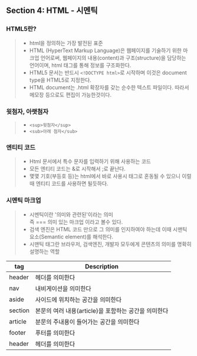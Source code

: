 ## Section 4: HTML - 시멘틱

### HTML5란?

> - html을 정의하는 가장 발전된 표준
> - HTML (HyperText Markup Language)은 웹페이지를 기술하기 위한 마크업 언어로써, 웹페이지의 내용(content)과 구조(structure)을 담당하는 언어이며, html 태그를 통해 정보를 구조화한다.
> - HTML5 문서는 반드시 `<!DOCTYPE html>`로 시작하며 이것은 document type을 HTML5로 지정한다.
> - HTML document는 .html 확장자를 갖는 순수한 텍스트 파일이다. 따라서 메모장 등으로도 편집이 가능한것이다.

### 윗첨자, 아랫첨자

> - `<sup>윗첨자</sup> `
> - `<sub>아래 첨자</sub> `

### 엔티티 코드

> - Html 문서에서 특수 문자를 입력하기 위해 사용하는 코드
> - 모든 엔티티 코드는 &로 시작해서 ;로 끝난다.
> - 몇몇 기호(부등호 등)는 html에서 바로 사용시 태그로 혼동될 수 있으니 이럴 때 엔티티 코드를 사용하면 될듯하다.

### 시멘틱 마크업

> - 시멘틱이란 '의미와 관련된'이라는 의미 <br />
>   즉 === 의미 있는 마크업 이라고 볼수 있다.
> - 검색 엔진은 HTML 코드 만으로 그 의미를 인지하여야 하는데 이때 시맨틱 요소(Semantic element)를 해석한다.
> - 시맨틱 태그란 브라우저, 검색엔진, 개발자 모두에게 콘텐츠의 의미를 명확히 설명하는 역할

| tag     | Description                                          |
| ------- | ---------------------------------------------------- |
| header  | 헤더를 의미한다                                      |
| nav     | 내비게이션을 의미한다                                |
| aside   | 사이드에 위치하는 공간을 의미한다                    |
| section | 본문의 여러 내용(article)을 포함하는 공간을 의미한다 |
| article | 분문의 주내용이 들어가는 공간을 의미한다             |
| footer  | 푸터를 의미한다                                      |
| header  | 헤더를 의미한다                                      |
